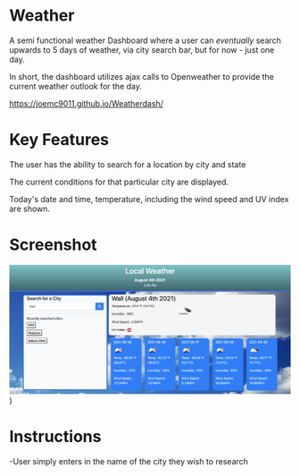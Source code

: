 # Weather

A semi functional weather Dashboard where a user can *eventually* search upwards to 5 days of weather, via city search bar, but for now - just one day.

In short, the dashboard utilizes ajax calls to Openweather to provide the current weather outlook for the day. 

https://joemc9011.github.io/Weatherdash/

# Key Features

The user has the ability to search for a location by city and state

The current conditions for that particular city are displayed.

Today's date and time, temperature, including the wind speed and UV index are shown.

# Screenshot

![Screenshot](/assets/screenshot.png))

# Instructions 

-User simply enters in the name of the city they wish to research
